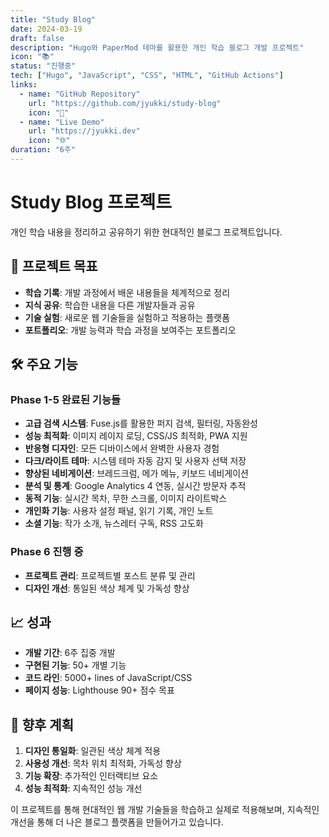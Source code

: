 ```yaml
---
title: "Study Blog"
date: 2024-03-19
draft: false
description: "Hugo와 PaperMod 테마를 활용한 개인 학습 블로그 개발 프로젝트"
icon: "📚"
status: "진행중"
tech: ["Hugo", "JavaScript", "CSS", "HTML", "GitHub Actions"]
links:
  - name: "GitHub Repository"
    url: "https://github.com/jyukki/study-blog"
    icon: "🔗"
  - name: "Live Demo"
    url: "https://jyukki.dev"
    icon: "🌐"
duration: "6주"
---
```


# Study Blog 프로젝트

개인 학습 내용을 정리하고 공유하기 위한 현대적인 블로그 프로젝트입니다.

## 🎯 프로젝트 목표

- **학습 기록**: 개발 과정에서 배운 내용들을 체계적으로 정리
- **지식 공유**: 학습한 내용을 다른 개발자들과 공유
- **기술 실험**: 새로운 웹 기술들을 실험하고 적용하는 플랫폼
- **포트폴리오**: 개발 능력과 학습 과정을 보여주는 포트폴리오

## 🛠️ 주요 기능

### Phase 1-5 완료된 기능들
- **고급 검색 시스템**: Fuse.js를 활용한 퍼지 검색, 필터링, 자동완성
- **성능 최적화**: 이미지 레이지 로딩, CSS/JS 최적화, PWA 지원
- **반응형 디자인**: 모든 디바이스에서 완벽한 사용자 경험
- **다크/라이트 테마**: 시스템 테마 자동 감지 및 사용자 선택 저장
- **향상된 네비게이션**: 브레드크럼, 메가 메뉴, 키보드 네비게이션
- **분석 및 통계**: Google Analytics 4 연동, 실시간 방문자 추적
- **동적 기능**: 실시간 목차, 무한 스크롤, 이미지 라이트박스
- **개인화 기능**: 사용자 설정 패널, 읽기 기록, 개인 노트
- **소셜 기능**: 작가 소개, 뉴스레터 구독, RSS 고도화

### Phase 6 진행 중
- **프로젝트 관리**: 프로젝트별 포스트 분류 및 관리
- **디자인 개선**: 통일된 색상 체계 및 가독성 향상

## 📈 성과

- **개발 기간**: 6주 집중 개발
- **구현된 기능**: 50+ 개별 기능
- **코드 라인**: 5000+ lines of JavaScript/CSS
- **페이지 성능**: Lighthouse 90+ 점수 목표

## 🔄 향후 계획

1. **디자인 통일화**: 일관된 색상 체계 적용
2. **사용성 개선**: 목차 위치 최적화, 가독성 향상
3. **기능 확장**: 추가적인 인터랙티브 요소
4. **성능 최적화**: 지속적인 성능 개선

이 프로젝트를 통해 현대적인 웹 개발 기술들을 학습하고 실제로 적용해보며, 
지속적인 개선을 통해 더 나은 블로그 플랫폼을 만들어가고 있습니다.